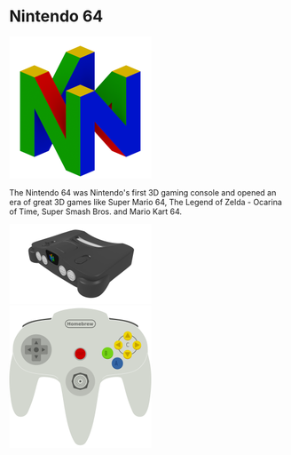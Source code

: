 # Nintendo 64

<img src="./Logo/Nintendo_64_Logo.png" width="256" />

The Nintendo 64 was Nintendo's first 3D gaming console and opened an era of great 3D games like Super Mario 64, The Legend of Zelda - Ocarina of Time, Super Smash Bros. and Mario Kart 64.

<img src="./Console/Nintendo_64_Console_black.png" width="256" /><img src="./GamePad/N64_Gamepad_standard.png" width="256" />

